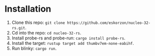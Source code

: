 # Installation
1. Clone this repo: `git clone https://github.com/eskorzon/nucleo-32-rs.git`.
2. Cd into the repo: `cd nucleo-32-rs`.
3. Install probe-rs and probe-run: `cargo install probe-rs`.
4. Install the target: `rustup target add thumbv7em-none-eabihf`.
5. Run blinky: `cargo run`.
